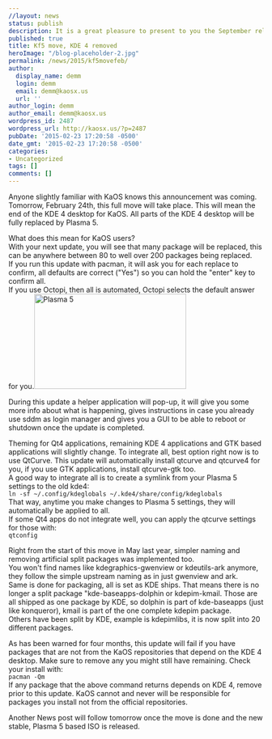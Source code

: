 ```yaml
---
//layout: news
status: publish
description: It is a great pleasure to present to you the September release of a new stable ISO.
published: true
title: Kf5 move, KDE 4 removed
heroImage: "/blog-placeholder-2.jpg"
permalink: /news/2015/kf5movefeb/
author:
  display_name: demm
  login: demm
  email: demm@kaosx.us
  url: ''
author_login: demm
author_email: demm@kaosx.us
wordpress_id: 2487
wordpress_url: http://kaosx.us/?p=2487
pubDate: '2015-02-23 17:20:58 -0500'
date_gmt: '2015-02-23 17:20:58 -0500'
categories:
- Uncategorized
tags: []
comments: []
---
```

<p>Anyone slightly familiar with KaOS knows this announcement was coming.<br />
Tomorrow, February 24th, this full move will take place.  This will mean the end of the KDE 4 desktop for KaOS.  All parts of the KDE 4 desktop will be fully replaced by Plasma 5.</p>
<p>What does this mean for KaOS users?<br />
With your next update, you will see that many package will be replaced, this can be anywhere between 80 to well over 200 packages being replaced.<br />
If you run this update with pacman, it will ask you for each replace to confirm, all defaults are correct ("Yes") so you can hold the "enter" key to confirm all.<br />
If you use Octopi, then all is automated, Octopi selects the default answer for you.<a href="http://kaosx.us/wp-content/uploads/2015/02/snapshot1.png"><img src="http://kaosx.us/wp-content/uploads/2015/02/snapshot1-300x188.png" alt="Plasma 5" width="300" height="188" class="alignleft size-medium wp-image-2496" /></a></p>
<p>During this update a helper application will pop-up, it will give you some more info about what is happening, gives instructions in case you already use sddm as login manager and gives you a GUI to be able to reboot or shutdown once the update is completed.</p>
<p>Theming for Qt4 applications, remaining KDE 4 applications and GTK based applications will slightly change.  To integrate all, best option right now is to use QtCurve.  This update will automatically install qtcurve and qtcurve4 for you, if you use GTK applications, install qtcurve-gtk too.<br />
A good way to integrate all is to create a symlink from your Plasma 5 settings to the old kde4:<br />
<code>ln -sf ~/.config/kdeglobals ~/.kde4/share/config/kdeglobals</code><br />
That way, anytime you make changes to Plasma 5 settings, they will automatically be applied to all.<br />
If some Qt4 apps do not integrate well, you can apply the qtcurve settings for those with:<br />
<code>qtconfig</code></p>
<p>Right from the start of this move in May last year, simpler naming and removing artificial split packages was implemented too.<br />
You won't find names like kdegraphics-gwenview or kdeutils-ark anymore, they follow the simple upstream naming as in just gwenview and ark.<br />
Same is done for packaging, all is set as KDE ships.  That means there is no longer a split package "kde-baseapps-dolphin or kdepim-kmail.  Those are all shipped as one package by KDE, so dolphin is part of kde-baseapps (just like konqueror), kmail is part of the one complete kdepim package.<br />
Others have been split by KDE, example is kdepimlibs, it is now split into 20 different packages.</p>
<p>As has been warned for four months, this update will fail if you have packages that are not from the KaOS repositories that depend on the KDE 4 desktop.  Make sure to remove any you might still have remaining.  Check your install with:<br />
<code>pacman -Qm</code><br />
If any package that the above command returns depends on KDE 4, remove prior to this update.  KaOS cannot and never will be responsible for packages you install not from the official repositories.</p>
<p>Another News post will follow tomorrow once the move is done and the new stable, Plasma 5 based ISO is released. </p>
